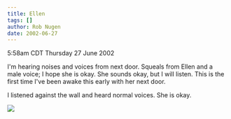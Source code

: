 ```yaml
---
title: Ellen
tags: []
author: Rob Nugen
date: 2002-06-27
---
```


<p class=date>5:58am CDT Thursday 27 June 2002</p>

<p>I'm hearing noises and voices from next door.  Squeals from Ellen
and a male voice; I hope she is okay.  She sounds okay, but I will
listen.  This is the first time I've been awake this early with her
next door.</p>

<p>I listened against the wall and heard normal voices.  She is
okay.</p>

<p><img src="/images/rob/wL-ROB.gif"/></p>
